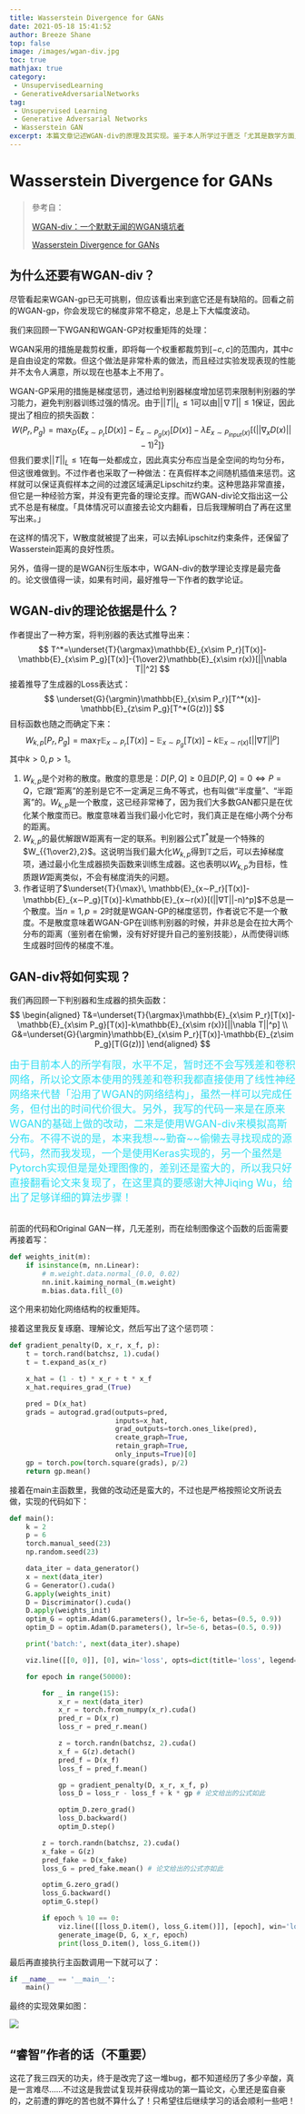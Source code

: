 ```yaml
---
title: Wasserstein Divergence for GANs
date: 2021-05-18 15:41:52
author: Breeze Shane
top: false
image: /images/wgan-div.jpg
toc: true
mathjax: true
category: 
 - UnsupervisedLearning
 - GenerativeAdversarialNetworks
tag: 
 - Unsupervised Learning
 - Generative Adversarial Networks
 - Wasserstein GAN
excerpt: 本篇文章记述WGAN-div的原理及其实现。鉴于本人所学过于匮乏「尤其是数学方面」，太多东西理解不了，因此作此篇一来初步学习，二来留给以后的自己去解决。另外，也正因上述原因，本篇博客并不具备参考意义。
---
```


# Wasserstein Divergence for GANs

> 參考自：
>
> [WGAN-div：一个默默无闻的WGAN填坑者](https://spaces.ac.cn/archives/6139)
>
> [Wasserstein Divergence for GANs](https://arxiv.org/abs/1712.01026)

## 为什么还要有WGAN-div？

尽管看起来WGAN-gp已无可挑剔，但应该看出来到底它还是有缺陷的。回看之前的WGAN-gp，你会发现它的梯度非常不稳定，总是上下大幅度波动。

我们来回顾一下WGAN和WGAN-GP对权重矩阵的处理：

WGAN采用的措施是裁剪权重，即将每一个权重都裁剪到$[-c,c]$的范围内，其中$c$是自由设定的常数。但这个做法是非常朴素的做法，而且经过实验发现表现的性能并不太令人满意，所以现在也基本上不用了。

WGAN-GP采用的措施是梯度惩罚，通过给判别器梯度增加惩罚来限制判别器的学习能力，避免判别器训练过强的情况。由于$||T||_L\leq1$可以由$||\nabla T||\leq1$保证，因此提出了相应的损失函数：
$$
W(P_r, P_g)=\max_{D} \{E_{x \sim P_r}[D(x)]-E_{x\sim P_g(x)}[D(x)]-\lambda E_{x\sim P_{input}(x)}[(||\nabla_x D(x)||-1)^2] \}
$$
但我们要求$||T||_L\leq1$在每一处都成立，因此真实分布应当是全空间的均匀分布，但这很难做到。不过作者也采取了一种做法：在真假样本之间随机插值来惩罚。这样就可以保证真假样本之间的过渡区域满足Lipschitz约束。这种思路非常直接，但它是一种经验方案，并没有更完备的理论支撑。而WGAN-div论文指出这一公式不总是有梯度。「具体情况可以直接去论文内翻看，日后我理解明白了再在这里写出来。」

在这样的情况下，W散度就被提了出来，可以去掉Lipschitz约束条件，还保留了Wasserstein距离的良好性质。

另外，值得一提的是WGAN衍生版本中，WGAN-div的数学理论支撑是最完备的。论文很值得一读，如果有时间，最好推导一下作者的数学论证。

## WGAN-div的理论依据是什么？

作者提出了一种方案，将判别器的表达式推导出来：
$$
T^*=\underset{T}{\argmax}\mathbb{E}_{x\sim P_r}[T(x)]-\mathbb{E}_{x\sim P_g}[T(x)]-{1\over2}\mathbb{E}_{x\sim r(x)}[||\nabla T||^2]
$$
接着推导了生成器的Loss表达式：
$$
\underset{G}{\argmin}\mathbb{E}_{x\sim P_r}[T^*(x)]-\mathbb{E}_{z\sim P_g}[T^*(G(z))]
$$
目标函数也随之而确定下来：
$$
W_{k,p}[P_r,P_g]=\max_T\mathbb{E}_{x\sim P_r}[T(x)]-\mathbb{E}_{x\sim P_g}[T(x)]-k\mathbb{E}_{x\sim r(x)}[||\nabla T||^p]
$$
其中$k>0,p>1$。

1. $W_{k,p}$是个对称的散度。散度的意思是：$D[P,Q]≥0$且$D[P,Q]=0⇔P=Q$，它跟“距离”的差别是它不一定满足三角不等式，也有叫做“半度量”、“半距离”的。$W_{k,p}$是一个散度，这已经非常棒了，因为我们大多数GAN都只是在优化某个散度而已。散度意味着当我们最小化它时，我们真正是在缩小两个分布的距离。
2. $W_{k,p}$的最优解跟W距离有一定的联系。判别器公式$T^*$就是一个特殊的$W_{{1\over2},2}$。这说明当我们最大化$W_{k,p}$得到$\mathbb T$之后，可以去掉梯度项，通过最小化生成器损失函数来训练生成器。这也表明以$W_{k,p}$为目标，性质跟$W$距离类似，不会有梯度消失的问题。
3. 作者证明了$\underset{T}{\max}\, \mathbb{E}_{x∼P_r}[T(x)]-\mathbb{E}_{x∼P_g}[T(x)]-k\mathbb{E}_{x∼r(x)}[(||∇T||-n)^p]$不总是一个散度。当$n=1,p=2$时就是WGAN-GP的梯度惩罚，作者说它不是一个散度。不是散度意味着WGAN-GP在训练判别器的时候，并非总是会在拉大两个分布的距离（鉴别者在偷懒，没有好好提升自己的鉴别技能），从而使得训练生成器时回传的梯度不准。

## GAN-div将如何实现？

我们再回顾一下判别器和生成器的损失函数：
$$
\begin{aligned}
T&=\underset{T}{\argmax}\mathbb{E}_{x\sim P_r}[T(x)]-\mathbb{E}_{x\sim P_g}[T(x)]-k\mathbb{E}_{x\sim r(x)}[||\nabla T||^p]  \\
G&=\underset{G}{\argmin}\mathbb{E}_{x\sim P_r}[T(x)]-\mathbb{E}_{z\sim P_g}[T(G(z))]
\end{aligned}
$$
<table><font color="#30dff3" size=4>由于目前本人的所学有限，水平不足，暂时还不会写残差和卷积网络，所以论文原本使用的残差和卷积我都直接使用了线性神经网络来代替「沿用了WGAN的网络结构」，虽然一样可以完成任务，但付出的时间代价很大。另外，我写的代码一来是在原来WGAN的基础上做的改动，二来是使用WGAN-div来模拟高斯分布。不得不说的是，本来我想~~勤奋~~偷懒去寻找现成的源代码，然而我发现，一个是使用Keras实现的，另一个虽然是Pytorch实现但是是处理图像的，差别还是蛮大的，所以我只好直接翻看论文来复现了，在这里真的要感谢大神Jiqing Wu，给出了足够详细的算法步骤！</font></table>

前面的代码和Original GAN一样，几无差别，而在绘制图像这个函数的后面需要再接着写：

```python
def weights_init(m):
    if isinstance(m, nn.Linear):
        # m.weight.data.normal_(0.0, 0.02)
        nn.init.kaiming_normal_(m.weight)
        m.bias.data.fill_(0)
```

这个用来初始化网络结构的权重矩阵。

接着这里我反复琢磨、理解论文，然后写出了这个惩罚项：

```python
def gradient_penalty(D, x_r, x_f, p):
    t = torch.rand(batchsz, 1).cuda()
    t = t.expand_as(x_r)

    x_hat = (1 - t) * x_r + t * x_f
    x_hat.requires_grad_(True)

    pred = D(x_hat)
    grads = autograd.grad(outputs=pred,
                          inputs=x_hat,
                          grad_outputs=torch.ones_like(pred),
                          create_graph=True,
                          retain_graph=True,
                          only_inputs=True)[0]
    gp = torch.pow(torch.square(grads), p/2)
    return gp.mean()
```

接着在main主函数里，我做的改动还是蛮大的，不过也是严格按照论文所说去做，实现的代码如下：

```python
def main():
    k = 2
    p = 6
    torch.manual_seed(23)
    np.random.seed(23)

    data_iter = data_generator()
    x = next(data_iter)
    G = Generator().cuda()
    G.apply(weights_init)
    D = Discriminator().cuda()
    D.apply(weights_init)
    optim_G = optim.Adam(G.parameters(), lr=5e-6, betas=(0.5, 0.9))
    optim_D = optim.Adam(D.parameters(), lr=5e-6, betas=(0.5, 0.9))

    print('batch:', next(data_iter).shape)

    viz.line([[0, 0]], [0], win='loss', opts=dict(title='loss', legend=['D', 'G']))

    for epoch in range(50000):

        for _ in range(15):
            x_r = next(data_iter)
            x_r = torch.from_numpy(x_r).cuda()
            pred_r = D(x_r)
            loss_r = pred_r.mean()

            z = torch.randn(batchsz, 2).cuda()
            x_f = G(z).detach()
            pred_f = D(x_f)
            loss_f = pred_f.mean()

            gp = gradient_penalty(D, x_r, x_f, p)
            loss_D = loss_r - loss_f + k * gp # 论文给出的公式如此

            optim_D.zero_grad()
            loss_D.backward()
            optim_D.step()

        z = torch.randn(batchsz, 2).cuda()
        x_fake = G(z)
        pred_fake = D(x_fake)
        loss_G = pred_fake.mean() # 论文给出的公式亦如此

        optim_G.zero_grad()
        loss_G.backward()
        optim_G.step()

        if epoch % 10 == 0:
            viz.line([[loss_D.item(), loss_G.item()]], [epoch], win='loss', update='append')
            generate_image(D, G, x_r, epoch)
            print(loss_D.item(), loss_G.item())
```

最后再直接执行主函数调用一下就可以了：

```python
if __name__ == '__main__':
    main()
```

最终的实现效果如图：

![](/images/WGAN-div-1.png)

## “睿智”作者的话（不重要）

这花了我三四天的功夫，终于是改完了这一堆bug，都不知道经历了多少辛酸，真是一言难尽……不过这是我尝试复现并获得成功的第一篇论文，心里还是蛮自豪的，之前遭的罪吃的苦也就不算什么了！只希望往后继续学习的话会顺利一些吧！
